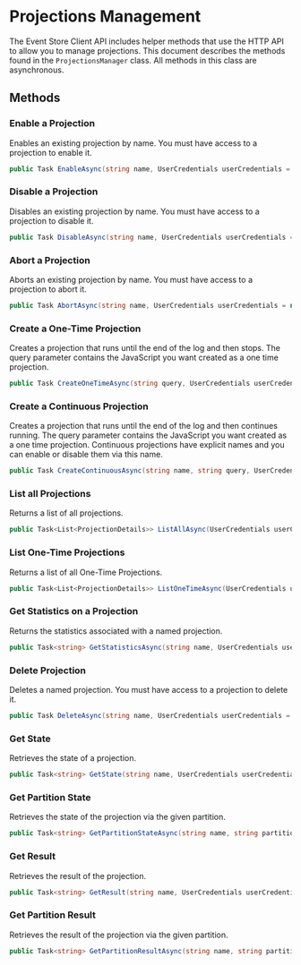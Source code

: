 # Projections Management

The Event Store Client API includes helper methods that use the HTTP API to allow you to manage projections. This document describes the methods found in the `ProjectionsManager` class. All methods in this class are asynchronous.

## Methods

### Enable a Projection

Enables an existing projection by name. You must have access to a projection to enable it.

```csharp
public Task EnableAsync(string name, UserCredentials userCredentials = null)
```

### Disable a Projection

Disables an existing projection by name. You must have access to a projection to disable it.

```csharp
public Task DisableAsync(string name, UserCredentials userCredentials = null)
```

### Abort a Projection

Aborts an existing projection by name. You must have access to a projection to abort it.

```csharp
public Task AbortAsync(string name, UserCredentials userCredentials = null)
```

### Create a One-Time Projection

Creates a projection that runs until the end of the log and then stops. The query parameter contains the JavaScript you want created as a one time projection.

```csharp
public Task CreateOneTimeAsync(string query, UserCredentials userCredentials = null)
```

### Create a Continuous Projection

Creates a projection that runs until the end of the log and then continues running. The query parameter contains the JavaScript you want created as a one time projection. Continuous projections have explicit names and you can enable or disable them via this name.

```csharp
public Task CreateContinuousAsync(string name, string query, UserCredentials userCredentials = null)
```

### List all Projections

Returns a list of all projections.

```csharp
public Task<List<ProjectionDetails>> ListAllAsync(UserCredentials userCredentials = null)
```

### List One-Time Projections

Returns a list of all One-Time Projections.

```csharp
public Task<List<ProjectionDetails>> ListOneTimeAsync(UserCredentials userCredentials = null)
```

### Get Statistics on a Projection

Returns the statistics associated with a named projection.

```csharp
public Task<string> GetStatisticsAsync(string name, UserCredentials userCredentials = null)
```

### Delete Projection

Deletes a named projection. You must have access to a projection to delete it.

```csharp
public Task DeleteAsync(string name, UserCredentials userCredentials = null)
```

### Get State

Retrieves the state of a projection.

```csharp
public Task<string> GetState(string name, UserCredentials userCredentials = null)
```

### Get Partition State

Retrieves the state of the projection via the given partition.

```csharp
public Task<string> GetPartitionStateAsync(string name, string partition, UserCredentials userCredentials = null)
```

### Get Result

Retrieves the result of the projection.

```csharp
public Task<string> GetResult(string name, UserCredentials userCredentials = null)
```

### Get Partition Result

Retrieves the result of the projection via the given partition.

```csharp
public Task<string> GetPartitionResultAsync(string name, string partition, UserCredentials userCredentials = null)
```
